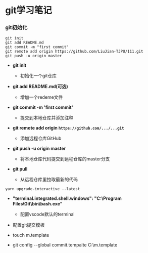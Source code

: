 # git学习笔记

### git初始化

```
git init
git add README.md
git commit -m "first commit"
git remote add origin https://github.com/LiuJian-TJPU/111.git
git push -u origin master
```

- **git init**
  - 初始化一个git仓库
- **git add README.md(可选)**
  - 增加一个redeme文件

- **git commit -m 'first commit'**
  - 提交到本地仓库并添加注释

- **git remote add origin `https://github.com/.../...git`**
  - 添加远程仓库GitHub

- **git push -u origin master**
  - 将本地仓库代码提交到远程仓库的master分支

- **git pull**
  - 从远程仓库里拉取最新的代码



```
yarn upgrade-interactive --latest
```
- **"terminal.integrated.shell.windows": "C:\\Program Files\\Git\\bin\\bash.exe"**
  - 配置vscode默认的terminal

- 配置git提交模板
- touch m.template
- git config --global commit.tempalte C:\m.template